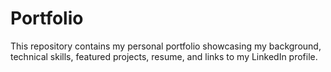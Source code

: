 # Portfolio
This repository contains my personal portfolio showcasing my background, technical skills, featured projects, resume, and links to my LinkedIn profile.
